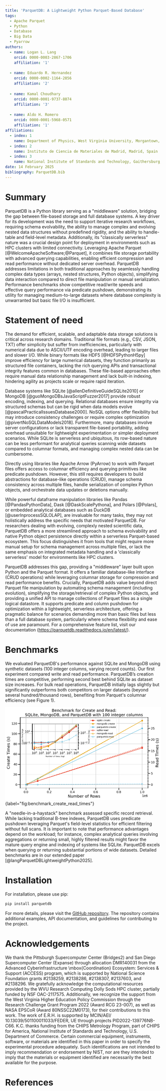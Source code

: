 ```yaml
---
title: 'ParquetDB: A Lightweight Python Parquet-Based Database'
tags:
  - Apache Parquet
  - Python
  - Database
  - Big Data
  - Pyarrow
authors:
  - name: Logan L. Lang
    orcid: 0000-0003-2867-1706
    affiliation: '1'

  - name: Eduardo R. Hernandez
    orcid: 0000-0002-1164-2856
    affiliation: '2'

  - name: Kamal Choudhary
    orcid: 0000-0001-9737-8074
    affiliation: '3'

  - name: Aldo H. Romero
    orcid: 0000-0001-5968-0571
    affiliation: '1'
affiliations:
  - index: 1
    name: Department of Physics, West Virginia University, Morgantown, United States
  - index: 2
    name: Instituto de Ciencia de Materiales de Madrid, Madrid, Spain
  - index: 3
    name: National Institute of Standards and Technology, Gaithersburg, United States
date: 14 February 2025
bibliography: ParquetDB.bib
---
```


# Summary

ParquetDB is a Python library serving as a "middleware" solution, bridging the gap between file-based storage and full database systems. A key driver for its development was the need to support iterative research workflows, requiring schema evolvability, the ability to manage complex and evolving nested data structures without predefined rigidity, and the ability to handle-table and field-level metadata. Additionally, its "classically serverless" nature was a crucial design point for deployment in environments such as HPC clusters with limited connectivity. Leveraging Apache Parquet [@WelcomeApacheSoftware;@Parquet], it combines file storage portability with advanced querying capabilities, enabling efficient compression and read performance without dedicated server overhead. ParquetDB addresses limitations in both traditional approaches by seamlessly handling complex data types (arrays, nested structures, Python objects), simplifying data interaction compared to direct file manipulation or manual serialization. Performance benchmarks show competitive read/write speeds and effective query performance via predicate pushdown, demonstrating its utility for managing medium-to-large datasets where database complexity is unwarranted but basic file I/O is insufficient.

# Statement of need


The demand for efficient, scalable, and adaptable data storage solutions is critical across research domains. Traditional file formats (e.g., CSV, JSON, TXT) offer simplicity but suffer from inefficiencies, particularly with numerical data due to ASCII/UTF encoding overhead, leading to larger files and slower I/O. While binary formats like HDF5 [@HDF5PythonH5py] improve efficiency for large numerical datasets, they function primarily as structured file containers, lacking the rich querying APIs and transactional integrity features common in databases. These file-based approaches often require manual data relationship management and lack built-in indexing, hindering agility as projects scale or require rapid iteration.

Database systems like SQLite [@allenDefinitiveGuideSQLite2010] or MongoDB [@guoMongoDBsJavaScriptFuzzer2017] provide robust encoding, indexing, and querying. Relational databases ensure integrity via structured schemas but can be rigid when data models evolve [@pascalPracticalIssuesDatabase2000]. NoSQL options offer flexibility but may introduce consistency challenges or require complex optimization [@pivertNoSQLDataModels2018]. Furthermore, many databases involve server configurations or lack transparent file-based portability, adding overhead unsuitable for lightweight experimentation or simpler deployment scenarios. While SQLite is serverless and ubiquitous, its row-based nature can be less performant for analytical queries scanning wide datasets compared to columnar formats, and managing complex nested data can be cumbersome.

Directly using libraries like Apache Arrow (PyArrow) to work with Parquet files offers access to columnar efficiency and querying primitives like predicate pushdown. However, this still requires developers to build abstractions for database-like operations (CRUD), manage schema consistency across multiple files, handle serialization of complex Python objects, and orchestrate data updates or deletions manually. 

While powerful dataframe manipulation libraries like Pandas [@PandasPythonData], Dask [@DaskScalePythona], and Polars [@Polars], or embedded analytical databases such as DuckDB [@userInprocessSQLOLAP], are invaluable for many tasks, they may not holistically address the specific needs that motivated ParquetDB. For researchers dealing with evolving, complexly nested scientific data, ParquetDB offers a more streamlined approach to schema evolvability and native Python object persistence directly within a serverless Parquet-based ecosystem. This focus distinguishes it from tools that might require more manual setup for schema management across multiple files, or lack the same emphasis on integrated metadata handling and a 'classically serverless' model for environments like HPC clusters.

ParquetDB addresses this gap, providing a "middleware" layer built upon Python and the Parquet format. It offers a familiar database-like interface (CRUD operations) while leveraging columnar storage for compression and read performance benefits. Crucially, ParquetDB adds value beyond direct Parquet file manipulation by automating schema management (including evolution), simplifying the storage/retrieval of complex Python objects, and providing a unified API to manage collections of Parquet files as a single logical datastore. It supports predicate and column pushdown for optimization within a lightweight, serverless architecture, offering a pragmatic balance for scenarios demanding more than basic files but less than a full database system, particularly where schema flexibility and ease of use are paramount. For a comprehensive feature list, visit our documentation (https://parquetdb.readthedocs.io/en/latest/).

# Benchmarks

We evaluated ParquetDB's performance against SQLite and MongoDB using synthetic datasets (100 integer columns, varying record counts). Our first experiment compared write and read performance. ParquetDB’s creation times are competitive, performing second best behind SQLite as dataset size increases. For bulk read operations, ParquetDB initially lags slightly but significantly outperforms both competitors on larger datasets (beyond several hundred/thousand rows), benefiting from Parquet's columnar efficiency (see Figure 1).

![Benchmark Create and Read Times for Different Databases. Create time is plotted on the left y-axis, read time on the right y-axis, and the number of rows on the x-axis. A log plot is shown in the inset.](benchmark_create_read_times.png){label="fig:benchmark_create_read_times"}

A "needle-in-a-haystack" benchmark assessed specific record retrieval. While lacking traditional B-tree indexes, ParquetDB uses predicate pushdown leveraging Parquet's field-level statistics for efficient filtering without full scans. It is important to note that performance advantages depend on the workload; for instance, complex analytical queries involving aggregations or returning small, highly filtered results might favor the mature query engine and indexing of systems like SQLite. ParquetDB excels when querying or returning substantial portions of wide datasets. Detailed benchmarks are in our extended paper [@langParquetDBLightweightPython2025].

# Installation

For installation, please use pip:
```python 
pip install parquetdb
```

For more details, please visit the [GitHub repository](https://github.com/lllangWV/ParquetDB). The repository contains additional examples, API documentation, and guidelines for contributing to the project.

# Acknowledgements

We thank the Pittsburgh Supercomputer Center (Bridges2) and San Diego Supercomputer Center (Expanse) through allocation DMR140031 from the Advanced Cyberinfrastructure \mbox{Coordination} Ecosystem: Services \& Support (ACCESS) program, which is supported by National Science Foundation grants \#2138259, \#2138286, \#2138307, \#2137603, and \#2138296. We gratefully acknowledge the computational resources provided by the WVU Research Computing Dolly Sods HPC cluster, partially funded by NSF OAC-2117575. Additionally, we recognize the support from the West Virginia Higher Education Policy Commission through the Research Challenge Grant Program 2022 (Award RCG 23-007), as well as NASA EPSCoR (Award 80NSSC22M0173), for their contributions to this work. The work of E.R.H.  is supported by MCIN/AEI/ 10.13039/501100011033/FEDER, UE through projects PID2022-139776NB-C66. K.C. thanks funding from the CHIPS Metrology Program, part of CHIPS for America, National Institute of Standards and Technology, U.S. Department of Commerce.  Certain commercial equipment, instruments, software, or materials are identified in this paper in order to specify the experimental procedure adequately. Such identifications are not intended to imply recommendation or endorsement by NIST, nor are they intended to imply that the materials or equipment identified are necessarily the best available for the purpose.

# References



